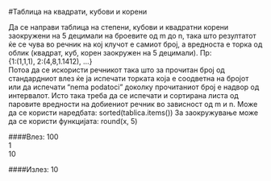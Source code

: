 #Таблица на квадрати, кубови и корени

Да се направи таблица на степени, кубови и квадратни корени заокружени на 5 децимали на броевите од m до n, така што резултатот ќе се чува во речник на кој клучот е самиот број, а вредноста е торка од облик (квадрат, куб, корен заокружен на 5 децимали). Пр:
<br>
{1:(1,1,1), 2:(4,8,1.1412), …}
<br>
Потоа да се искористи речникот така што за прочитан број од стандардниот влез ќе ја испечати торката која е соодветна на бројот или да испечати “nema podatoci” доколку прочитаниот број е надвор од интервалот. Исто така треба да се испечати и сортирана листа од паровите вредности на добиениот речник во зависност од m и n. Може да се користи наредбата: sorted(tablica.items()) За заокружување може да се користи функцијата: round(x, 5)

####Влез:
100 <br> 1 <br> 10

####Излез:
10
